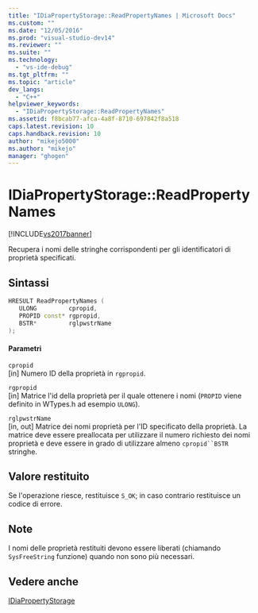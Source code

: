```yaml
---
title: "IDiaPropertyStorage::ReadPropertyNames | Microsoft Docs"
ms.custom: ""
ms.date: "12/05/2016"
ms.prod: "visual-studio-dev14"
ms.reviewer: ""
ms.suite: ""
ms.technology: 
  - "vs-ide-debug"
ms.tgt_pltfrm: ""
ms.topic: "article"
dev_langs: 
  - "C++"
helpviewer_keywords: 
  - "IDiaPropertyStorage::ReadPropertyNames"
ms.assetid: f8bcab77-afca-4a8f-8710-697842f8a518
caps.latest.revision: 10
caps.handback.revision: 10
author: "mikejo5000"
ms.author: "mikejo"
manager: "ghogen"
---
```

# IDiaPropertyStorage::ReadPropertyNames
[!INCLUDE[vs2017banner](../../code-quality/includes/vs2017banner.md)]

Recupera i nomi delle stringhe corrispondenti per gli identificatori di proprietà specificati.  
  
## Sintassi  
  
```cpp  
HRESULT ReadPropertyNames (  
   ULONG         cpropid,  
   PROPID const* rgpropid,  
   BSTR*         rglpwstrName  
);  
```  
  
#### Parametri  
 `cpropid`  
 \[in\]  Numero ID della proprietà in `rgpropid`.  
  
 `rgpropid`  
 \[in\]  Matrice l'id della proprietà per il quale ottenere i nomi \(`PROPID` viene definito in WTypes.h ad esempio  `ULONG`\).  
  
 `rglpwstrName`  
 \[in, out\]  Matrice dei nomi proprietà per l'ID specificato della proprietà.  La matrice deve essere preallocata per utilizzare il numero richiesto dei nomi proprietà e deve essere in grado di utilizzare almeno `cpropid``BSTR` stringhe.  
  
## Valore restituito  
 Se l'operazione riesce, restituisce `S_OK`; in caso contrario restituisce un codice di errore.  
  
## Note  
 I nomi delle proprietà restituiti devono essere liberati \(chiamando `SysFreeString` funzione\) quando non sono più necessari.  
  
## Vedere anche  
 [IDiaPropertyStorage](../../debugger/debug-interface-access/idiapropertystorage.md)